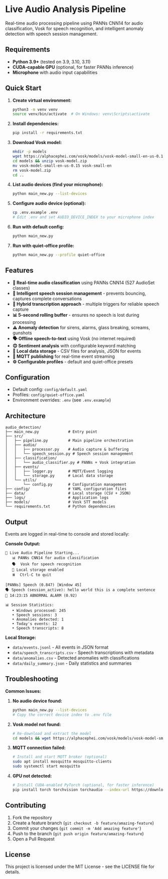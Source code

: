 # Live Audio Analysis Pipeline

Real-time audio processing pipeline using PANNs CNN14 for audio classification, Vosk for speech recognition, and intelligent anomaly detection with speech session management.

## Requirements

- **Python 3.9+** (tested on 3.9, 3.10, 3.11)
- **CUDA-capable GPU** (optional, for faster PANNs inference)
- **Microphone** with audio input capabilities

## Quick Start

1. **Create virtual environment:**
   ```bash
   python3 -m venv venv
   source venv/bin/activate  # On Windows: venv\Scripts\activate
   ```

2. **Install dependencies:**
   ```bash
   pip install -r requirements.txt
   ```

3. **Download Vosk model:**
   ```bash
   mkdir -p models
   wget https://alphacephei.com/vosk/models/vosk-model-small-en-us-0.15.zip -O models/vosk-model.zip
   cd models && unzip vosk-model.zip
   mv vosk-model-small-en-us-0.15 vosk-small-en
   rm vosk-model.zip
   cd ..
   ```

4. **List audio devices (find your microphone):**
   ```bash
   python main_new.py --list-devices
   ```

5. **Configure audio device (optional):**
   ```bash
   cp .env.example .env
   # Edit .env and set AUDIO_DEVICE_INDEX to your microphone index
   ```

6. **Run with default config:**
   ```bash
   python main_new.py
   ```

7. **Run with quiet-office profile:**
   ```bash
   python main_new.py --profile quiet-office
   ```

## Features

- **🎯 Real-time audio classification** using PANNs CNN14 (527 AudioSet classes)
- **🧠 Intelligent speech session management** - prevents bouncing, captures complete conversations
- **🔄 Hybrid transcription approach** - multiple triggers for reliable speech capture
- **📊 5-second rolling buffer** - ensures no speech is lost during processing
- **⚠️ Anomaly detection** for sirens, alarms, glass breaking, screams, gunshots
- **🗣️ Offline speech-to-text** using Vosk (no internet required)
- **😊 Sentiment analysis** with configurable keyword matching
- **💾 Local data storage** - CSV files for analysis, JSON for events
- **📡 MQTT publishing** for real-time event streaming
- **⚙️ Configurable profiles** - default and quiet-office presets

## Configuration

- Default config: `config/default.yaml`
- Profiles: `config/quiet-office.yaml`  
- Environment overrides: `.env` (see `.env.example`)

## Architecture

```
audio_detection/
├── main_new.py             # Entry point
├── src/
│   ├── pipeline.py         # Main pipeline orchestration
│   ├── audio/
│   │   ├── processor.py    # Audio capture & buffering
│   │   └── speech_session.py # Speech session management
│   ├── classification/
│   │   └── audio_classifier.py # PANNs + Vosk integration
│   ├── events/
│   │   ├── logger.py       # MQTT/Event logging
│   │   └── storage.py      # Local data storage
│   └── utils/
│       └── config.py       # Configuration management
├── config/                 # YAML configuration files
├── data/                   # Local storage (CSV + JSON)
├── logs/                   # Application logs
├── models/                 # Vosk STT models
└── requirements.txt        # Python dependencies
```

## Output

Events are logged in real-time to console and stored locally:

**Console Output:**
```
🔴 Live Audio Pipeline Starting...
   📊 PANNs CNN14 for audio classification
   🗣️  Vosk for speech recognition
   💾 Local storage enabled
   ⏸️  Ctrl-C to quit

[PANNs] Speech (0.847) [Window 45]
🗣 Speech (session_active): hello world this is a complete sentence
🚨 14:23:15 ABNORMAL ALARM (0.92)

📊 Session Statistics:
   • Windows processed: 245
   • Speech sessions: 3  
   • Anomalies detected: 1
   • Today's events: 12
   • Speech transcripts: 8
```

**Local Storage:**
- `data/events.jsonl` - All events in JSON format
- `data/speech_transcripts.csv` - Speech transcriptions with metadata  
- `data/anomalies.csv` - Detected anomalies with classifications
- `data/daily_summary.json` - Daily statistics and summaries

## Troubleshooting

**Common Issues:**

1. **No audio device found:**
   ```bash
   python main_new.py --list-devices
   # Copy the correct device index to .env file
   ```

2. **Vosk model not found:**
   ```bash
   # Re-download and extract the model
   cd models && wget https://alphacephei.com/vosk/models/vosk-model-small-en-us-0.15.zip
   ```

3. **MQTT connection failed:**
   ```bash
   # Install and start MQTT broker (optional)
   sudo apt install mosquitto mosquitto-clients
   sudo systemctl start mosquitto
   ```

4. **GPU not detected:**
   ```bash
   # Install CUDA-enabled PyTorch (optional, for faster inference)
   pip install torch torchvision torchaudio --index-url https://download.pytorch.org/whl/cu118
   ```

## Contributing

1. Fork the repository
2. Create a feature branch (`git checkout -b feature/amazing-feature`)
3. Commit your changes (`git commit -m 'Add amazing feature'`)
4. Push to the branch (`git push origin feature/amazing-feature`)
5. Open a Pull Request

## License

This project is licensed under the MIT License - see the LICENSE file for details.